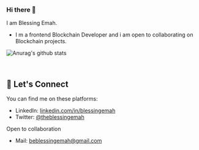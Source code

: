 ### Hi there 👋


I am Blessing Emah. 
- I m a frontend Blockchain Developer and i am open to collaborating  on Blockchain projects.


![Anurag's github stats](https://github-readme-stats.vercel.app/api?username=BlessingEmah)

&nbsp;

## :handshake:   Let's Connect
You can find me on these platforms:

- LinkedIn: [linkedin.com/in/blessingemah](https://linkedin.com/in/blessingemah)
- Twitter: [@theblessingemah](https://twitter.com/theblessingemah)

Open to collaboration 
- Mail: beblessingemah@gmail.com

